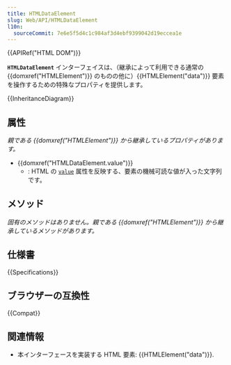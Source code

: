 ```yaml
---
title: HTMLDataElement
slug: Web/API/HTMLDataElement
l10n:
  sourceCommit: 7e6e5f5d4c1c984af3d4ebf9399042d19eccea1e
---
```


{{APIRef("HTML DOM")}}

**`HTMLDataElement`** インターフェイスは、（継承によって利用できる通常の {{domxref("HTMLElement")}} のものの他に）{{HTMLElement("data")}} 要素を操作するための特殊なプロパティを提供します。

{{InheritanceDiagram}}

## 属性

_親である {{domxref("HTMLElement")}} から継承しているプロパティがあります。_

- {{domxref("HTMLDataElement.value")}}
  - : HTML の [`value`](/ja/docs/Web/HTML/Element/data#value) 属性を反映する、要素の機械可読な値が入った文字列です。

## メソッド

_固有のメソッドはありません。親である {{domxref("HTMLElement")}} から継承しているメソッドがあります。_

## 仕様書

{{Specifications}}

## ブラウザーの互換性

{{Compat}}

## 関連情報

- 本インターフェースを実装する HTML 要素: {{HTMLElement("data")}}.
